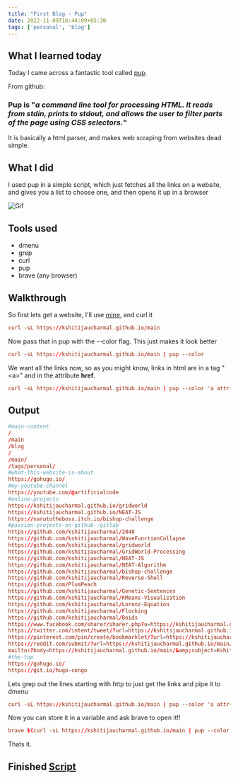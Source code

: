 ```yaml
---
title: "First Blog - Pup"
date: 2022-11-09T16:44:09+05:30
tags: ['personal', 'blog']
---
```


## What I learned today

Today I came across a fantastic tool called [pup](https://github.com/ericchiang/pup).

From github:
### Pup is "*a command line tool for processing HTML. It reads from stdin, prints to stdout, and allows the user to filter parts of the page using CSS selectors.*"

It is basically a html parser, and makes web scraping from websites dead simple.

## What I did

I used pup in a simple script, which just fetches all the links on a website, and gives you a list 
to choose one, and then opens it up in a browser

![Gif](/get-links.gif)
## Tools used
+ dmenu 
+ grep 
+ curl 
+ pup 
+ brave (any browser)

## Walkthrough

So first lets get a website, I'll use [mine](https://kshitijaucharmal.github.io/main), and curl it

```toml
curl -sL https://kshitijaucharmal.github.io/main
```

Now pass that in pup with the --color flag. This just makes it look better

```toml
curl -sL https://kshitijaucharmal.github.io/main | pup --color
```

We want all the links now, so as you might know, links in html are in a tag "\<a>" and in the attribute **href**.
```toml
curl -sL https://kshitijaucharmal.github.io/main | pup --color 'a attr{href}'
```
## Output
```toml
#main-content
/
/main
/blog
/
/main/
/tags/personal/
#what-this-website-is-about
https://gohugo.io/
#my-youtube-channel
https://youtube.com/@artificialcode
#online-projects
https://kshitijaucharmal.github.io/gridworld
https://kshitijaucharmal.github.io/NEAT-JS
https://narutotheboss.itch.io/bishop-challenge
#passion-projects-on-github--gitlab
https://github.com/kshitijaucharmal/2048
https://github.com/kshitijaucharmal/WaveFunctionCollapse
https://github.com/kshitijaucharmal/gridworld
https://github.com/kshitijaucharmal/GridWorld-Processing
https://github.com/kshitijaucharmal/NEAT-JS
https://github.com/kshitijaucharmal/NEAT-Algorithm
https://github.com/kshitijaucharmal/bishop-challenge
https://github.com/kshitijaucharmal/Reverse-Shell
https://github.com/PlumPeach
https://github.com/kshitijaucharmal/Genetic-Sentences
https://github.com/kshitijaucharmal/KMeans-Visualization
https://github.com/kshitijaucharmal/Lorenz-Equation
https://github.com/kshitijaucharmal/Flocking
https://github.com/kshitijaucharmal/Boids
https://www.facebook.com/sharer/sharer.php?u=https://kshitijaucharmal.github.io/main/&amp;quote=Kshitij%27s%20website
https://twitter.com/intent/tweet/?url=https://kshitijaucharmal.github.io/main/&amp;text=Kshitij%27s%20website
https://pinterest.com/pin/create/bookmarklet/?url=https://kshitijaucharmal.github.io/main/&amp;description=Kshitij%27s%20website
https://reddit.com/submit/?url=https://kshitijaucharmal.github.io/main/&amp;resubmit=true&amp;title=Kshitij%27s%20website
mailto:?body=https://kshitijaucharmal.github.io/main/&amp;subject=Kshitij%27s%20website
#the-top
https://gohugo.io/
https://git.io/hugo-congo
```

Lets grep out the lines starting with http to just get the links and pipe it to dmenu

```toml
curl -sL https://kshitijaucharmal.github.io/main | pup --color 'a attr{href}' | grep '^http' | dmenu -i -l 10
```
 Now you can store it in a variable and ask brave to open it!!

```toml
brave $(curl -sL https://kshitijaucharmal.github.io/main | pup --color 'a attr{href}' | grep '^http' | dmenu -i -l 10)
```

Thats it.

## Finished [Script](https://gist.github.com/kshitijaucharmal/3f8beecb1b65bbb12ca0507895d10d1f)
